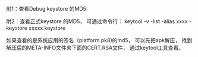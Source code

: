 附1：查看Debug keystore 的MD5:


附2：查看正式keystore 的MD5， 可通过命令行：
keytool  -v -list -alias xxxx -keystore xxxxx.keystore


如果查看的是系统应用的签名（platform.pk8)的md5， 可以先把apk解压， 找到解压后的META-INFO文件夹下面的CERT.RSA文件， 通过keytool工具查看。

